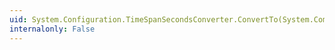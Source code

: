 ```yaml
---
uid: System.Configuration.TimeSpanSecondsConverter.ConvertTo(System.ComponentModel.ITypeDescriptorContext,System.Globalization.CultureInfo,System.Object,System.Type)
internalonly: False
---
```

